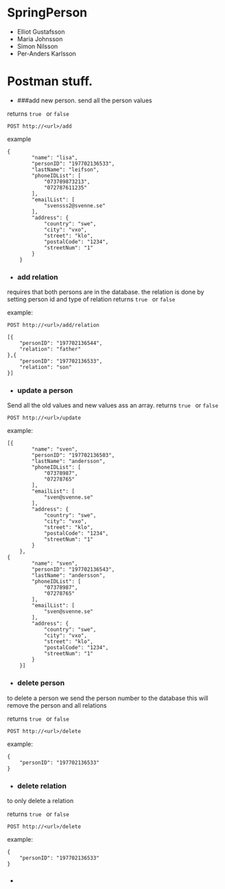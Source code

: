 # SpringPerson
- Elliot Gustafsson
- Maria Johnsson
- Simon Nilsson
- Per-Anders Karlsson

# Postman stuff.

- ###add new person.
send all the person values

returns ```true ``` or ```false```
```
POST http://<url>/add
```
example
```
{
        "name": "lisa",
        "personID": "197702136533",
        "lastName": "leifson",
        "phoneIDList": [
            "073789873213",
            "072787611235"
        ],
        "emailList": [
            "svensss2@svenne.se"
        ],
        "address": {
            "country": "swe",
            "city": "vxo",
            "street": "klo",
            "postalCode": "1234",
            "streetNum": "1"
        }
    }
```

- ### add relation
requires that both persons are in the database.
the relation is done by setting person id and type of relation
returns ```true ``` or ```false```

example:
````
POST http://<url>/add/relation
````

````
[{
	"personID": "197702136544",
	"relation": "father"
},{
	"personID": "197702136533",
	"relation": "son"
}]
````

- ### update a person
Send all the old values and new values
ass an array.
returns ```true ``` or ```false```

````
POST http://<url>/update
````
example:
````
[{
        "name": "sven",
        "personID": "197702136503",
        "lastName": "andersson",
        "phoneIDList": [
            "07378987",
            "07278765"
        ],
        "emailList": [
            "sven@svenne.se"
        ],
        "address": {
            "country": "swe",
            "city": "vxo",
            "street": "klo",
            "postalCode": "1234",
            "streetNum": "1"
        }
    },
{
        "name": "sven",
        "personID": "197702136543",
        "lastName": "andersson",
        "phoneIDList": [
            "07378987",
            "07278765"
        ],
        "emailList": [
            "sven@svenne.se"
        ],
        "address": {
            "country": "swe",
            "city": "vxo",
            "street": "klo",
            "postalCode": "1234",
            "streetNum": "1"
        }
    }]
````

- ### delete person

to delete a person we send the person number to the database
this will remove the person and all relations

returns ```true ``` or ```false```

````
POST http://<url>/delete
````
example:
````
{
	"personID": "197702136533"
}
````

- ### delete relation
to only delete a relation 

returns ```true ``` or ```false```

````
POST http://<url>/delete
````
example:
````
{
	"personID": "197702136533"
}
````

- ###